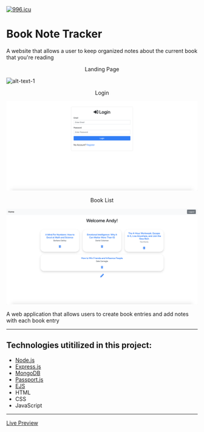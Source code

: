 [![996.icu](https://img.shields.io/badge/link-996.icu-red.svg)](https://996.icu)

# Book Note Tracker
A website that allows a user to keep organized notes about the current book that you're reading 

<p align = "middle"> Landing Page </p>

![alt-text-1](https://github.com/AndyUGA/Book-Note-Tracker/blob/master/Screenshots/Landing.png) <p align = "middle"> Login </p> ![alt-text-2](https://github.com/AndyUGA/Book-Note-Tracker/blob/master/Screenshots/Login.png)<p align = "middle"> Book List </p>

![alt-text-1](https://github.com/AndyUGA/Book-Note-Tracker/blob/master/Screenshots/Book%20List.png)




A web application that allows users to create book entries and add notes with each book entry

------------------------------------------------------------------------------------------------------------------------------  

## Technologies utitilized in this project:
- [Node.js](https://nodejs.org/en/) 
- [Express.js](https://expressjs.com)
- [MongoDB](https://www.mongodb.com) 
- [Passport.js](http://www.passportjs.org)
- [EJS](https://ejs.co)
- HTML
- CSS
- JavaScript

---------------------------------------------------------------------------------------------------------------------------
[Live Preview](https://notetracker.andytruong.dev)
